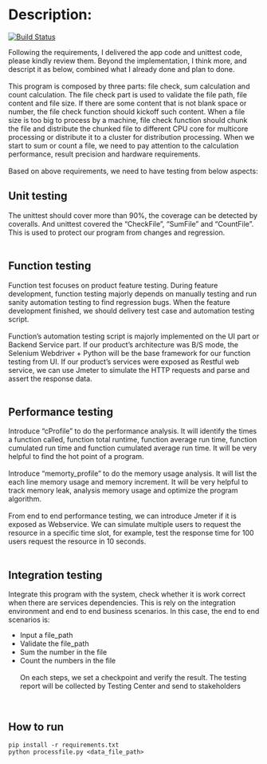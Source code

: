 # Description:
[![Build Status](https://travis-ci.org/i070595/emc1.svg?branch=master)](https://travis-ci.org/i070595/emc1)

Following the requirements, I delivered the app code and unittest code, please kindly review them. Beyond the implementation, I think more, and descript it as below, combined what I already done and plan to done.<br>
<br>
This program is composed by three parts: file check, sum calculation and count calculation. The file check part is used to validate the file path, file content and file size. If there are some content that is not blank space or number, the file check function should kickoff such content. When a file size is too big to process by a machine, file check function should chunk the file and distribute the chunked file to different CPU core for multicore processing or distribute it to a cluster for distribution processing.  When we start to sum or count a file, we need to pay attention to the calculation performance, result precision and hardware requirements. <br>
<br>
Based on above requirements, we need to have testing from below aspects:
<br>

## Unit testing
The unittest should cover more than 90%, the coverage can be detected by coveralls. And unittest covered the “CheckFile”, “SumFile” and “CountFile”.  This is used to protect our program from changes and regression.
<br><br>

## Function testing
Function test focuses on product feature testing. During feature development, function testing majorly depends on manually testing and run sanity automation testing to find regression bugs. When the feature development finished, we should delivery test case and automation testing script. <br>
<br>
Function’s automation testing script is majorly implemented on the UI part or Backend Service part. If our product’s architecture was B/S mode, the Selenium Webdriver + Python will be the base framework for our function testing from UI. If our product’s services were exposed as Restful web service, we can use Jmeter to simulate the HTTP requests and parse and assert the response data.<br>
<br>

## Performance testing
Introduce “cProfile” to do the performance analysis.  It will identify the times a function called, function total runtime, function average run time, function cumulated run time and function cumulated average run time. It will be very helpful to find the hot point of a program.<br>
<br>
Introduce “memorty_profile” to do the memory usage analysis. It will list the each line memory usage and memory increment. It will be very helpful to track memory leak, analysis memory usage and optimize the program algorithm.<br>
<br>
From end to end performance testing, we can introduce Jmeter if it is exposed as Webservice. We can simulate multiple users to request the resource in a specific time slot, for example, test the response time for 100 users request the resource in 10 seconds.<br>
<br>

## Integration testing
Integrate this program with the system, check whether it is work correct when there are services dependencies. This is rely on the integration environment and end to end business scenarios. In this case, the end to end scenarios is: 
* Input a file_path
* Validate the file_path
* Sum the number in the file
* Count the numbers in the file
<br><br>
On each steps, we set a checkpoint and verify the result. The testing report will be collected by Testing Center and send to stakeholders<br>
<br>

## How to run
    pip install -r requirements.txt
    python processfile.py <data_file_path>

